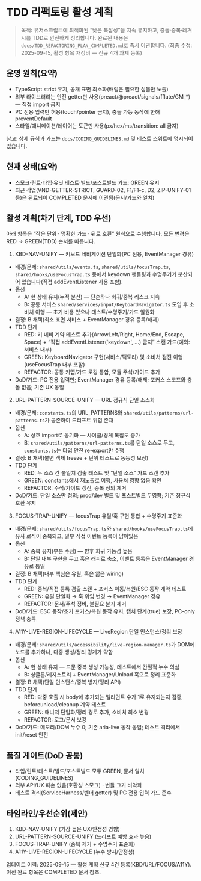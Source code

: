 # TDD 리팩토링 활성 계획

> 목적: 유저스크립트에 최적화된 “낮은 복잡성”을 지속 유지하고,
> 충돌·중복·레거시를 TDD로 안전하게 정리합니다. 완료된 내용은
> `docs/TDD_REFACTORING_PLAN_COMPLETED.md`로 즉시 이관합니다. (최종 수정:
> 2025-09-15, 활성 항목 재정비 — 신규 4개 과제 등록)

## 운영 원칙(요약)

- TypeScript strict 유지, 공개 표면 최소화(배럴은 필요한 심볼만 노출)
- 외부 라이브러리는 안전 getter만 사용(preact/@preact/signals/fflate/GM\_\*) —
  직접 import 금지
- PC 전용 입력만 허용(touch/pointer 금지), 충돌 가능 동작에 한해 preventDefault
- 스타일/애니메이션/레이어는 토큰만 사용(px/hex/ms/transition: all 금지)

참고: 상세 규칙과 가드는 `docs/CODING_GUIDELINES.md` 및 테스트 스위트에 명시되어
있습니다.

## 현재 상태(요약)

- 스모크·린트·타입·유닛 테스트·빌드/포스트빌드 가드: GREEN 유지
- 최근 작업(VND-GETTER-STRICT, GUARD-02, F1/F1-c, D2, ZIP-UNIFY-01 등)은
  완료되어 COMPLETED 문서에 이관됨(문서/가드와 일치)

## 활성 계획(차기 단계, TDD 우선)

아래 항목은 “작은 단위 · 명확한 가드 · 뒤로 호환” 원칙으로 수행합니다. 모든
변경은 RED → GREEN(TDD) 순서를 따릅니다.

1. KBD-NAV-UNIFY — 키보드 네비게이션 단일화(PC 전용, EventManager 경유)

- 배경/문제: `shared/utils/events.ts`, `shared/utils/focusTrap.ts`,
  `shared/hooks/useFocusTrap.ts` 등에서 keydown 핸들링과 수명주기가 분산되어
  있습니다(직접 addEventListener 사용 포함).
- 옵션
  - A: 현 상태 유지(누적 분산) — 단순하나 회귀/중복 리스크 지속
  - B: 공통 서비스 `shared/services/input/KeyboardNavigator.ts` 도입 후 소비처
    이행 — 초기 비용 있으나 테스트/수명주기/가드 일원화
- 결정: B 채택(최소 표면 서비스 + EventManager 경유 등록/해제)
- TDD 단계
  - RED: 키 네비 계약 테스트 추가(ArrowLeft/Right, Home/End, Escape, Space) +
    “직접 addEventListener('keydown', …) 금지” 스캔 가드(예외: 서비스 내부)
  - GREEN: KeyboardNavigator 구현(서비스/팩토리) 및 소비처 점진
    이행(useFocusTrap 내부 포함)
  - REFACTOR: 공통 키맵/가드 로깅 통합, 모듈 주석/가이드 추가
- DoD/가드: PC 전용 입력만; EventManager 경유 등록/해제; 포커스 스코프와 충돌
  없음; 기존 UX 동일

2. URL-PATTERN-SOURCE-UNIFY — URL 정규식 단일 소스화

- 배경/문제: `constants.ts`의 URL_PATTERNS와
  `shared/utils/patterns/url-patterns.ts`가 공존하여 드리프트 위험 존재
- 옵션
  - A: 상호 import로 동기화 — 사이클/경계 복잡도 증가
  - B: `shared/utils/patterns/url-patterns.ts`를 단일 소스로 두고,
    `constants.ts`는 타입 안전 re-export만 수행
- 결정: B 채택(불변 객체 freeze + 단위 테스트로 동등성 보장)
- TDD 단계
  - RED: 두 소스 간 불일치 검출 테스트 및 “단일 소스” 가드 스캔 추가
  - GREEN: constants에서 재노출로 이행, 사용처 영향 없음 확인
  - REFACTOR: 주석/가이드 갱신, 중복 정의 제거
- DoD/가드: 단일 소스만 정의; prod/dev 빌드 및 포스트빌드 무영향; 기존 정규식
  호환 유지

3. FOCUS-TRAP-UNIFY — focusTrap 유틸/훅 구현 통합 + 수명주기 표준화

- 배경/문제: `shared/utils/focusTrap.ts`와 `shared/hooks/useFocusTrap.ts`에 유사
  로직이 중복되고, 일부 직접 이벤트 등록이 남아있음
- 옵션
  - A: 중복 유지(부분 수정) — 향후 회귀 가능성 높음
  - B: 단일 내부 구현을 두고 훅은 래퍼로 축소, 이벤트 등록은 EventManager 경유로
    통일
- 결정: B 채택(내부 핵심은 유틸, 훅은 얇은 wiring)
- TDD 단계
  - RED: 중복/직접 등록 검출 스캔 + 포커스 이동/복원/ESC 동작 계약 테스트
  - GREEN: 유틸 단일화 → 훅 위임 변경 → EventManager 경유
  - REFACTOR: 문서/주석 정비, 불필요 분기 제거
- DoD/가드: ESC 동작/초기 포커스/복원 동작 유지, 캡처 단계(true) 보장, PC-only
  정책 충족

4. A11Y-LIVE-REGION-LIFECYCLE — LiveRegion 단일 인스턴스/정리 보장

- 배경/문제: `shared/utils/accessibility/live-region-manager.ts`가 DOM에 노드를
  추가하나, 다중 생성/정리 경계가 약함
- 옵션
  - A: 현 상태 유지 — 드문 중복 생성 가능성, 테스트에서 간헐적 누수 의심
  - B: 싱글톤/레지스트리 + EventManager/Unload 훅으로 정리 표준화
- 결정: B 채택(단일 인스턴스/중복 방지/정리 API)
- TDD 단계
  - RED: 다중 호출 시 body에 추가되는 엘리먼트 수가 1로 유지되는지 검증,
    beforeunload/cleanup 계약 테스트
  - GREEN: 매니저 단일화/정리 경로 추가, 소비처 최소 변경
  - REFACTOR: 로그/문서 보강
- DoD/가드: 메모리/DOM 누수 0; 기존 aria-live 동작 동일; 테스트 격리에서
  init/reset 안전

## 품질 게이트(DoD 공통)

- 타입/린트/테스트/빌드/포스트빌드 모두 GREEN, 문서 일치(CODING_GUIDELINES)
- 외부 API/UX 파손 없음(호환성 스모크) · 번들 크기 비악화
- 테스트 격리(ServiceHarness/벤더 getter) 및 PC 전용 입력 가드 준수

## 타임라인/우선순위(제안)

1. KBD-NAV-UNIFY (가장 높은 UX/안정성 영향)
2. URL-PATTERN-SOURCE-UNIFY (드리프트 예방 효과 높음)
3. FOCUS-TRAP-UNIFY (중복 제거 + 수명주기 표준화)
4. A11Y-LIVE-REGION-LIFECYCLE (누수 방지/안정성)

업데이트 이력: 2025-09-15 — 활성 계획 신규 4건 등록(KBD/URL/FOCUS/A11Y). 이전
완료 항목은 COMPLETED 문서 참조.
